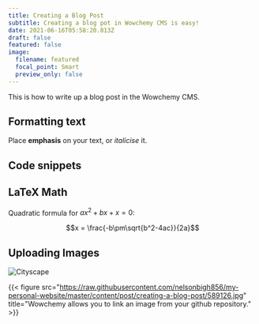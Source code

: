 ```yaml
---
title: Creating a Blog Post
subtitle: Creating a blog pot in Wowchemy CMS is easy!
date: 2021-06-16T05:58:20.813Z
draft: false
featured: false
image:
  filename: featured
  focal_point: Smart
  preview_only: false
---
```

This is how to write up a blog post in the Wowchemy CMS.

## Formatting text

Place **emphasis** on your text, or *italicise* it.

## Code snippets

## LaTeX Math

Quadratic formula for $ax^2+bx+x=0$:

$$x = \frac{-b\pm\sqrt{b^2-4ac}}{2a}$$

## Uploading Images

![Cityscape](https://raw.githubusercontent.com/nelsonbigh856/my-personal-website/master/content/post/creating-a-blog-post/589126.jpg "LaTeX math is beautiful, like this image <3")

{{< figure src="https://raw.githubusercontent.com/nelsonbigh856/my-personal-website/master/content/post/creating-a-blog-post/589126.jpg" title="Wowchemy allows you to link an image from your github repository." >}}